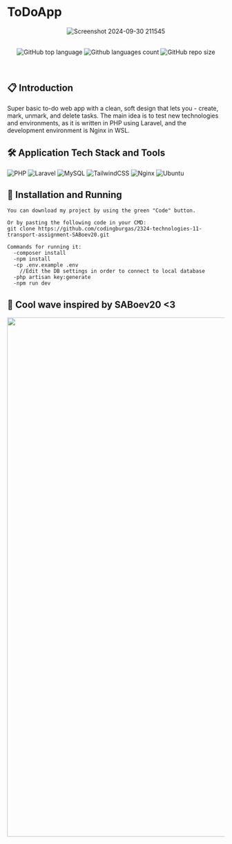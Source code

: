 # ToDoApp
<div align="center">
    <img src="https://github.com/user-attachments/assets/8c1a1d38-b44b-4f83-88e2-e65091b302a6" alt="Screenshot 2024-09-30 211545" />
</div>

<br>
<p align = "center">
    <img alt="GitHub top language" src ="https://img.shields.io/github/languages/top/ZZSpasov20/ToDoApp?style=for-the-badge">
    <img alt="Github languages count" src="https://img.shields.io/github/languages/count/ZZSpasov20/ToDoApp?style=for-the-badge">
    <img alt="GitHub repo size" src="https://img.shields.io/github/repo-size/ZZSpasov20/ToDoApp?style=for-the-badge">
</p>
<br>

## 📋 Introduction
  <p>Super basic to-do web app with a clean, soft design that lets you - create, mark, unmark, and delete tasks. The main idea is to test new technologies and environments, as it is written in PHP using Laravel, and the development environment is Nginx in WSL.</p>
  
## 🛠️ Application Tech Stack and Tools
  <p align="left"> 
    <img src="https://img.shields.io/badge/php-%23777BB4.svg?style=for-the-badge&logo=php&logoColor=white" alt="PHP">
    <img src="https://img.shields.io/badge/laravel-%23FF2D20.svg?style=for-the-badge&logo=laravel&logoColor=white" alt="Laravel">
    <img src="https://img.shields.io/badge/mysql-4479A1.svg?style=for-the-badge&logo=mysql&logoColor=white" alt="MySQL">
    <img src="https://img.shields.io/badge/tailwindcss-%2338B2AC.svg?style=for-the-badge&logo=tailwind-css&logoColor=white" alt="TailwindCSS">
    <img src="https://img.shields.io/badge/nginx-%23009639.svg?style=for-the-badge&logo=nginx&logoColor=white" alt="Nginx">
    <img src="https://img.shields.io/badge/Ubuntu-E95420?style=for-the-badge&logo=ubuntu&logoColor=white" alt="Ubuntu">
    
  </p>

  ## 🔧 Installation and Running
  
  ```
  You can download my project by using the green "Code" button.
  
  Or by pasting the following code in your CMD:
  git clone https://github.com/codingburgas/2324-technologies-11-transport-assignment-SABoev20.git

  Commands for running it:
    -composer install
    -npm install
    -cp .env.example .env
      //Edit the DB settings in order to connect to local database
    -php artisan key:generate
    -npm run dev
  ```

  
## 🌊 Cool wave inspired by SABoev20 <3
<p align="center">
  <img src="https://capsule-render.vercel.app/api?type=waving&color=gradient&height=120&section=footer&customColorList=24" width="1200px"/>
</p>
